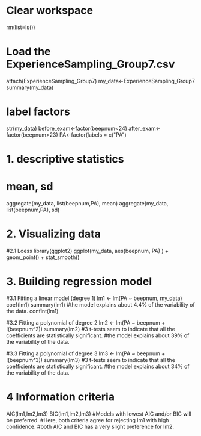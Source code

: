 # Clear workspace
rm(list=ls())

# Load the ExperienceSampling_Group7.csv
attach(ExperienceSampling_Group7)
my_data<-ExperienceSampling_Group7
summary(my_data)

# label factors
str(my_data)
before_exam<-factor(beepnum<24)
after_exam<-factor(beepnum>23)
PA<-factor(labels = c("PA")

# 1. descriptive statistics
# mean, sd
aggregate(my_data, list(beepnum,PA), mean)
aggregate(my_data, list(beepnum,PA), sd)

# 2. Visualizing data
#2.1 Loess
library(ggplot2)
ggplot(my_data, aes(beepnum, PA) ) +
  geom_point() +
  stat_smooth()

# 3. Building regression model
#3.1 Fitting a linear model (degree 1)
lm1 <- lm(PA ~ beepnum, my_data)
coef(lm1)
summary(lm1)
#the model explains about 4.4% of the variability of the data. 
confint(lm1)

#3.2 Fitting a polynomial of degree 2
lm2 <- lm(PA ~ beepnum + I(beepnum^2))
summary(lm2)
#3 t-tests seem to indicate that all the coefficients are statistically significant. 
#the model explains about 39% of the variability of the data. 

#3.3 Fitting a polynomial of degree 3
lm3 <- lm(PA ~ beepnum + I(beepnum^3))
summary(lm3)
#3 t-tests seem to indicate that all the coefficients are statistically significant. 
#the model explains about 34% of the variability of the data. 

# 4 Information criteria
AIC(lm1,lm2,lm3)
BIC(lm1,lm2,lm3)
#Models with lowest AIC and/or BIC will be preferred. 
#Here, both criteria agree for rejecting lm1 with high confidence. 
#both AIC and BIC has a very slight preference for lm2. 
